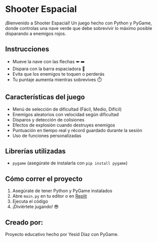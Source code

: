 # Shooter Espacial
¡Bienvenido a Shooter Espacial! Un juego hecho con Python y PyGame, donde controlas una nave verde que debe sobrevivir lo máximo posible disparando a enemigos rojos.
## Instrucciones
- Mueve la nave con las flechas ⬅️ ➡️
- Dispara con la barra espaciadora 🔫
- Evita que los enemigos te toquen o perderás
- Tu puntaje aumenta mientras sobrevives ⏱️
## Características del juego
- Menú de selección de dificultad (Fácil, Medio, Difícil)
- Enemigos aleatorios con velocidad según dificultad
- Disparos y detección de colisiones
- Efectos de explosión cuando destruyes enemigos
- Puntuación en tiempo real y récord guardado durante la sesión
- Uso de funciones personalizadas
## Librerías utilizadas
- `pygame` (asegúrate de instalarla con `pip install pygame`)
## Cómo correr el proyecto
1. Asegúrate de tener Python y PyGame instalados
2. Abre `main.py` en tu editor o en [Replit](https://replit.com/)
3. Ejecuta el código
4. ¡Diviértete jugando! 😎
## Creado por:
Proyecto educativo hecho por Yesid Díaz con PyGame.
